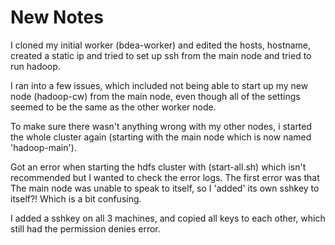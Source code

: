 # New Notes
I cloned my initial worker (bdea-worker) and edited the hosts, hostname, created a static ip and tried to set up ssh from the main node and tried to run hadoop. 

I ran into a few issues, which included not being able to start up my new node (hadoop-cw) from the main node, even though all of the settings seemed to be the same as the other worker node.

To make sure there wasn't anything wrong with my other nodes, i started the whole cluster again (starting with the main node which is now named 'hadoop-main'). 

Got an error when starting the hdfs cluster with (start-all.sh) which isn't recommended but I wanted to check the error logs. The first error was that The main node was unable to speak to itself, so I 'added' its own sshkey to itself?! Which is a bit confusing. 

I added a sshkey on all 3 machines, and copied all keys to each other, which still had the permission denies error.